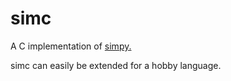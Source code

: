 # simc

A C implementation of [simpy.](https://github.com/ziord/simpy)

simc can easily be extended for a hobby language.
